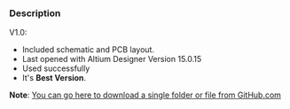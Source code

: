 ### Description

V1.0:
- Included schematic and PCB layout.
- Last opened with Altium Designer Version 15.0.15
- Used successfully
- It's **Best Version**.

**Note**: [You can go here to download a single folder or file from GitHub.com](https://minhaskamal.github.io/DownGit/#/home)